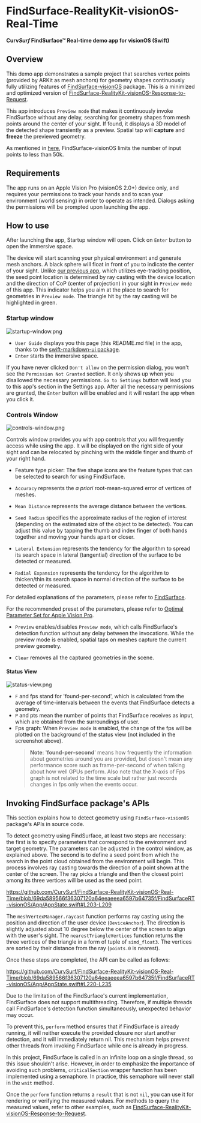 # FindSurface-RealityKit-visionOS-Real-Time

**Curv*Surf* FindSurface™ Real-time demo app for visionOS (Swift)**


## Overview

This demo app demonstrates a sample project that searches vertex points (provided by ARKit as mesh anchors) for geometry shapes continuously fully utilizing features of [FindSurface-visionOS](https://github.com/CurvSurf/FindSurface-visionOS/tree/main) package. This is a minimized and optimized version of [FindSurface-RealityKit-visionOS-Response-to-Request](https://github.com/CurvSurf/FindSurface-RealityKit-visionOS-Response-to-Request).

This app introduces `Preview mode` that makes it continuously invoke FindSurface without any delay, searching for geometry shapes from mesh points around the center of your sight. If found, it displays a 3D model of the detected shape transiently as a preview. Spatial tap will **capture** and **freeze** the previewed geometry.

As mentioned in [here](https://github.com/CurvSurf/FindSurface-visionOS#overview), FindSurface-visionOS limits the number of input points to less than 50k.


## Requirements

The app runs on an Apple Vision Pro (visionOS 2.0+) device only, and requires your permissions to track your hands and to scan your environment (world sensing) in order to operate as intended. Dialogs asking the permissions will be prompted upon launching the app.


## How to use

After launching the app, Startup window will open. Click on `Enter` button to open the immersive space.

The device will start scanning your physical environment and generate mesh anchors. A black sphere will float in front of you to indicate the center of your sight. Unlike [our previous app](https://github.com/CurvSurf/FindSurface-RealityKit-visionOS), which utilizes eye-tracking position, the seed point location is determined by ray casting with the device location and the direction of CoP (center of projection) in your sight in `Preview mode` of this app. This indicator helps you aim at the place to search for geometries in `Preview mode`. The triangle hit by the ray casting will be highlighted in green.


### Startup window

![startup-window.png](images/startup-window.png)

- `User Guide` displays you this page (this README.md file) in the app, thanks to the [swift-markdown-ui package](https://github.com/gonzalezreal/swift-markdown-ui).
- `Enter` starts the immersive space.

If you have never clicked `Don't allow` on the permission dialog, you won't see the `Permission Not Granted` section. It only shows up when you disallowed the necessary permissions. `Go to Settings` button will lead you to this app's section in the Settings app. After all the necessary permissions are granted, the `Enter` button will be enabled and it will restart the app when you click it.


### Controls Window

![controls-window.png](images/controls-window.png)

Controls window provides you with app controls that you will frequently access while using the app. It will be displayed on the right side of your sight and can be relocated by pinching with the middle finger and thumb of your right hand.

- Feature type picker: The five shape icons are the feature types that can be selected to search for using FindSurface.

- `Accuracy` represents the *a priori* root-mean-squared error of vertices of meshes.
- `Mean Distance` represents the average distance between the vertices.
- `Seed Radius` specifies the approximate radius of the region of interest (depending on the estimated size of the object to be detected). You can adjust this value by tapping the thumb and index finger of both hands together and moving your hands apart or closer.
- `Lateral Extension` represents the tendency for the algorithm to spread its search space in lateral (tangential) direction of the surface to be detected or measured.
- `Radial Expansion` represents the tendency for the algorithm to thicken/thin its search space in normal direction of the surface to be detected or measured.

For detailed explanations of the parameters, please refer to [FindSurface](https://github.com/CurvSurf/FindSurface#how-does-it-work).

For the recommended preset of the parameters, please refer to [Optimal Parameter Set for Apple Vision Pro](https://github.com/CurvSurf/FindSurface-visionOS#optimal-parameter-set-for-apple-vision-pro).

- `Preview` enables/disables `Preview mode`, which calls FindSurface's detection function without any delay between the invocations. While the preview mode is enabled, spatial taps on meshes capture the current preview geometry.

- `Clear` removes all the captured geometries in the scene.

#### Status View

![status-view.png](images/status-view.png)

- `F` and fps stand for 'found-per-second', which is calculated from the average of time-intervals between the events that FindSurface detects a geometry.
- `P` and pts mean the number of points that FindSurface receives as input, which are obtained from the surroundings of user.
- Fps graph: When `Preview mode` is enabled, the change of the fps will be plotted on the background of the status view (not included in the screenshot above).
    > **Note**: '**found-per-second**' means how frequently the information about geometries around you are provided, but doesn't mean any performance score such as frame-per-second of when talking about how well GPUs perform. Also note that the X-axis of Fps graph is not related to the time scale but rather just records changes in fps only when the events occur.


## Invoking FindSurface package's APIs

This section explains how to detect geometry using `FindSurface-visionOS` package's APIs in source code.

To detect geometry using FindSurface, at least two steps are necessary: the first is to specify parameters that correspond to the environment and target geometry. The parameters can be adjusted in the control window, as explained above. The second is to define a seed point from which the search in the point cloud obtained from the environment will begin. This process involves ray casting towards the direction of a point shown at the center of the screen. The ray picks a triangle and then the closest point among its three vertices will be used as the seed point.

https://github.com/CurvSurf/FindSurface-RealityKit-visionOS-Real-Time/blob/69da589566f36307120a64eeaeeea6597b64735f/FindSurfaceRT-visionOS/App/AppState.swift#L203-L209

The `meshVertexManager.raycast` function performs ray casting using the position and direction of the user device (`DeviceAnchor`). The direction is slightly adjusted about 10 degree below the center of the screen to align with the user's sight. The `nearestTriangleVertices` function returns the three vertices of the triangle in a form of tuple of `simd_float3`. The vertices are sorted by their distance from the ray (`points.0` is nearest). 

Once these steps are completed, the API can be called as follows:

https://github.com/CurvSurf/FindSurface-RealityKit-visionOS-Real-Time/blob/69da589566f36307120a64eeaeeea6597b64735f/FindSurfaceRT-visionOS/App/AppState.swift#L220-L235

Due to the limitation of the FindSurface's current implementation, FindSurface does not support multithreading. Therefore, if multiple threads call FindSurface's detection function simultaneously, unexpected behavior may occur.

To prevent this, `perform` method ensures that if FindSurface is already running, it will neither execute the provided closure nor start another detection, and it will immediately return nil. This mechanism helps prevent other threads from invoking FindSurface while one is already in progress.

In this project, FindSurface is called in an infinite loop on a single thread, so this issue shouldn't arise. However, in order to emphasize the importance of avoiding such problems, `criticalSection` wrapper function has been implemented using a semaphore. In practice, this semaphore will never stall in the `wait` method.

Once the `perform` function returns a `result` that is not `nil`, you can use it for rendering or verifying the measured values. For methods to query the measured values, refer to other examples, such as [FindSurface-RealityKit-visionOS-Response-to-Request](https://github.com/CurvSurf/FindSurface-RealityKit-visionOS-Response-to-Request).



